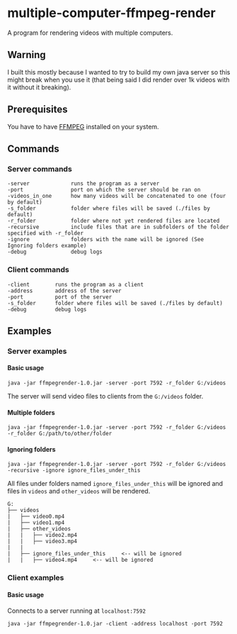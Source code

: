 # multiple-computer-ffmpeg-render

A program for rendering videos with multiple computers.

## Warning

I built this mostly because I wanted to try to build my own java server so this might break when you use it (that being said I did render over 1k videos with it without it breaking).

## Prerequisites

You have to have [FFMPEG](https://www.ffmpeg.org) installed on your system.

## Commands

### Server commands

```
-server             runs the program as a server
-port               port on which the server should be ran on
-videos_in_one      how many videos will be concatenated to one (four by default)
-s_folder           folder where files will be saved (./files by default)
-r_folder           folder where not yet rendered files are located
-recursive          include files that are in subfolders of the folder specified with -r_folder
-ignore             folders with the name will be ignored (See Ignoring folders example)
-debug              debug logs
```

### Client commands

```
-client        runs the program as a client
-address       address of the server
-port          port of the server
-s_folder      folder where files will be saved (./files by default)
-debug         debug logs
```

## Examples

### Server examples

#### Basic usage

`java -jar ffmpegrender-1.0.jar -server -port 7592 -r_folder G:/videos`

The server will send video files to clients from the `G:/videos` folder.

#### Multiple folders

`java -jar ffmpegrender-1.0.jar -server -port 7592 -r_folder G:/videos -r_folder G:/path/to/other/folder`

#### Ignoring folders

`java -jar ffmpegrender-1.0.jar -server -port 7592 -r_folder G:/videos -recursive -ignore ignore_files_under_this`

All files under folders named `ignore_files_under_this` will be ignored and files in `videos` and `other_videos` will be rendered.

```
G:
├── videos
|   ├── video0.mp4
|   ├── video1.mp4
|   ├── other_videos
|   |   ├── video2.mp4
|   |   ├── video3.mp4
|   |
|   ├── ignore_files_under_this     <-- will be ignored
|   |   ├── video4.mp4     <-- will be ignored
```

### Client examples

#### Basic usage

Connects to a server running at `localhost:7592`

`java -jar ffmpegrender-1.0.jar -client -address localhost -port 7592`
